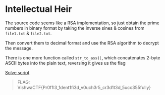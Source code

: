 # Intellectual Heir

The source code seems like a RSA implementation, so just obtain the prime numbers in binary format by taking the inverse sines & cosines from `file1.txt` & `file2.txt`.

Then convert them to decimal format and use the RSA algorithm to decrypt the message.

There is one more function called `str_to_ass()`, which concatenates 2-byte ASCII bytes into the plain text, reversing it gives us the flag

[Solve script](./solve.py)

> FLAG: VishwaCTF{Pr0f1l3_1dent1fi3d_v0uch3r5_cr3d1t3d_5ucc355fully}
